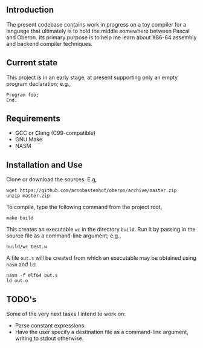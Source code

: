 ## Introduction

The present codebase contains work in progress on a toy compiler for a language
that ultimately is to hold the middle somewhere between Pascal and Oberon. Its
primary purpose is to help me learn about X86-64 assembly and backend compiler
techniques.

## Current state

This project is in an early stage, at present supporting only an empty
program declaration; e.g.,
```
Program foo;
End.
```

## Requirements

* GCC or Clang (C99-compatible)
* GNU Make
* NASM

## Installation and Use

Clone or download the sources. E.g,
```
wget https://github.com/arnobastenhof/oberon/archive/master.zip
unzip master.zip
```
To compile, type the following command from the project root,
```
make build
```
This creates an executable `wc` in the directory `build`. Run it by passing in
the source file as a command-line argument; e.g.,
```
build/wc test.w
```
A file `out.s` will be created from which an executable may be obtained using
`nasm` and `ld`:
```
nasm -f elf64 out.s
ld out.o
```

## TODO's

Some of the very next tasks I intend to work on:

* Parse constant expressions.
* Have the user specify a destination file as a command-line argument, writing
  to stdout otherwise.
